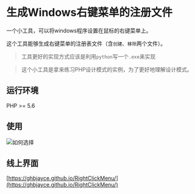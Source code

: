# 生成Windows右键菜单的注册文件

一个小工具，可以将windows程序设置在鼠标的右键菜单上。

这个工具能够生成右键菜单的注册表文件（含`创建`、`移除`两个文件）。

> 工具更好的实现方式应该是利用`python`写一个`.exe`来实现

> 这个小工具是拿来练习PHP设计模式的实例，为了更好地理解设计模式。

## 运行环境

PHP >= 5.6

## 使用

![如何选择](https://raw.githubusercontent.com/GHBJayce/RightClickMenu/master/use_demo.gif)

## 线上界面

[https://ghbjayce.github.io/RightClickMenu/](https://ghbjayce.github.io/RightClickMenu/)